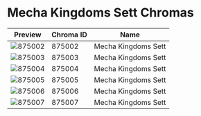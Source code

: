 # Mecha Kingdoms Sett Chromas

| Preview | Chroma ID | Name |
|---------|-----------|------|
| ![875002](https://raw.communitydragon.org/latest/plugins/rcp-be-lol-game-data/global/default/v1/champion-chroma-images/875/875002.png) | 875002 | Mecha Kingdoms Sett |
| ![875003](https://raw.communitydragon.org/latest/plugins/rcp-be-lol-game-data/global/default/v1/champion-chroma-images/875/875003.png) | 875003 | Mecha Kingdoms Sett |
| ![875004](https://raw.communitydragon.org/latest/plugins/rcp-be-lol-game-data/global/default/v1/champion-chroma-images/875/875004.png) | 875004 | Mecha Kingdoms Sett |
| ![875005](https://raw.communitydragon.org/latest/plugins/rcp-be-lol-game-data/global/default/v1/champion-chroma-images/875/875005.png) | 875005 | Mecha Kingdoms Sett |
| ![875006](https://raw.communitydragon.org/latest/plugins/rcp-be-lol-game-data/global/default/v1/champion-chroma-images/875/875006.png) | 875006 | Mecha Kingdoms Sett |
| ![875007](https://raw.communitydragon.org/latest/plugins/rcp-be-lol-game-data/global/default/v1/champion-chroma-images/875/875007.png) | 875007 | Mecha Kingdoms Sett |